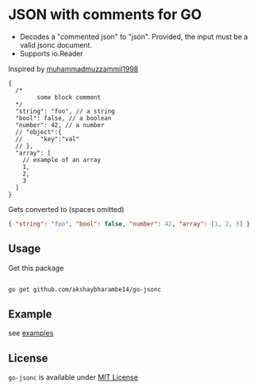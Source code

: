 # JSON with comments for GO

- Decodes a "commented json" to "json". Provided, the input must be a valid jsonc document.
- Supports io.Reader

Inspired by [muhammadmuzzammil1998](https://github.com/muhammadmuzzammil1998/jsonc)

```jsonc
{
  /*
        some block comment
  */
  "string": "foo", // a string
  "bool": false, // a boolean
  "number": 42, // a number
  // "object":{
  //     "key":"val"
  // },
  "array": [
    // example of an array
    1,
    2,
    3
  ]
}
```

Gets converted to (spaces omitted)

```json
{ "string": "foo", "bool": false, "number": 42, "array": [1, 2, 3] }
```

## Usage

Get this package

```sh

go get github.com/akshaybharambe14/go-jsonc

```

## Example

see [examples](https://github.com/akshaybharambe14/go-jsonc/examples)

## License

`go-jsonc` is available under [MIT License](License.md)
